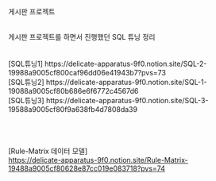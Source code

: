 게시판 프로젝트


<br/>
게시판 프로젝트를 하면서 진행했던 SQL 튜닝 정리
<br/>
<br/>
<br/>[SQL튜닝1] https://delicate-apparatus-9f0.notion.site/SQL-2-19988a9005cf800caf96dd06e41943b7?pvs=73
<br/>[SQL튜닝2] https://delicate-apparatus-9f0.notion.site/SQL-1-19088a9005cf80b686e6f6772c4567d6
<br/>[SQL튜닝3] https://delicate-apparatus-9f0.notion.site/SQL-3-19588a9005cf80f9a638fb4d7808da39


<br/> <br/>
<br/>[Rule-Matrix 데이터 모델]<br/> https://delicate-apparatus-9f0.notion.site/Rule-Matrix-19488a9005cf80628e87cc019e083718?pvs=74
